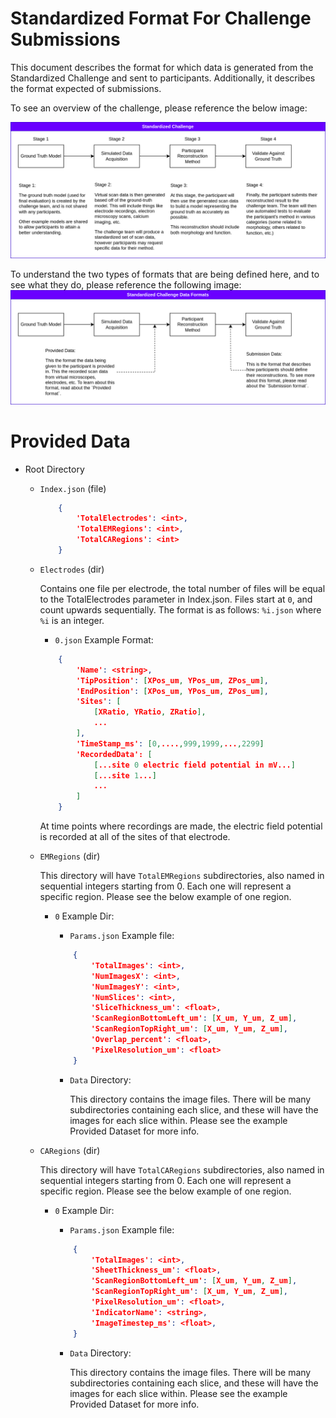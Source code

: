 # Standardized Format For Challenge Submissions

This document describes the format for which data is generated from the Standardized Challenge and sent to participants. Additionally, it describes the format expected of submissions.

To see an overview of the challenge, please reference the below image:

![Standardized Challenge Overview](Diagrams/ChallengeStructure.drawio.png)


To understand the two types of formats that are being defined here, and to see what they do, please reference the following image:
![Standardized Challenge Data Formats](Diagrams/ChallengeStructure-FormatAnnotations.drawio.png)



# Provided Data

- Root Directory

    - `Index.json` (file)
        
        ```json
            {
                'TotalElectrodes': <int>,
                'TotalEMRegions': <int>,
                'TotalCARegions': <int>
            }
        ```

    - `Electrodes` (dir)
        
        Contains one file per electrode, the total number of files will be equal to the TotalElectrodes parameter in Index.json.
        Files start at `0`, and count upwards sequentially.
        The format is as follows: `%i.json` where `%i` is an integer.

        - `0.json` Example Format:

        ```json
            {
                'Name': <string>,
                'TipPosition': [XPos_um, YPos_um, ZPos_um],
                'EndPosition': [XPos_um, YPos_um, ZPos_um],
                'Sites': [
                    [XRatio, YRatio, ZRatio],
                    ...
                ],
                'TimeStamp_ms': [0,....,999,1999,...,2299]
                'RecordedData': [
                    [...site 0 electric field potential in mV...]
                    [...site 1...]
                    ...
                ]
            }
        ```

        At time points where recordings are made, the electric field potential
        is recorded at all of the sites of that electrode.



    - `EMRegions` (dir)

        This directory will have `TotalEMRegions` subdirectories, also named in sequential integers starting from 0.
        Each one will represent a specific region. 
        Please see the below example of one region.

        - `0` Example Dir:

            - `Params.json` Example file: 
            ```json
                {
                    'TotalImages': <int>,
                    'NumImagesX': <int>,
                    'NumImagesY': <int>,
                    'NumSlices': <int>,
                    'SliceThickness_um': <float>,
                    'ScanRegionBottomLeft_um': [X_um, Y_um, Z_um],
                    'ScanRegionTopRight_um': [X_um, Y_um, Z_um],
                    'Overlap_percent': <float>,
                    'PixelResolution_um': <float>
                }
            ```

            - `Data` Directory:

                This directory contains the image files.
                There will be many subdirectories containing each slice, and these will have the images for each slice within.
                Please see the example Provided Dataset for more info.

    - `CARegions` (dir)

        This directory will have `TotalCARegions` subdirectories, also named in sequential integers starting from 0.
        Each one will represent a specific region. 
        Please see the below example of one region.

        - `0` Example Dir:

            - `Params.json` Example file: 
            ```json
                {
                    'TotalImages': <int>,
                    'SheetThickness_um': <float>,
                    'ScanRegionBottomLeft_um': [X_um, Y_um, Z_um],
                    'ScanRegionTopRight_um': [X_um, Y_um, Z_um],
                    'PixelResolution_um': <float>,
                    'IndicatorName': <string>,
                    'ImageTimestep_ms': <float>,
                }
            ```

            - `Data` Directory:

                This directory contains the image files.
                There will be many subdirectories containing each slice, and these will have the images for each slice within.
                Please see the example Provided Dataset for more info.
